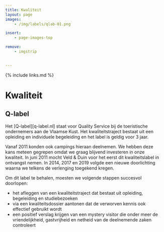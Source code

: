 ```yaml
---
title: Kwaliteit
layout: page
images: 
    - /img/labels/qlab-01.png

insert:
    - page-images-top

remove:
    - imgstrip
    

---
```



{% include links.md %}

# Kwaliteit

## Q-label

Het [Q-label][q-label.nl] staat voor Quality Service bij de toeristische ondernemers aan de Vlaamse Kust.  Het kwaliteitstraject bestaat uit een opleiding en individuele begeleiding en het label is geldig voor 3 jaar.

Vanaf 2011 konden ook campings hieraan deelnemen. We hebben deze kans meteen gegrepen omdat we graag blijvend investeren in onze kwaliteit. In juni 2011 mocht Veld & Duin voor het eerst dit kwaliteitslabel in ontvangst nemen. In 2014, 2017 en 2019 volgde een nieuwe doorlichting waarna we telkens de verlenging toegekend kregen.  

Om dit label te behalen, moesten we volgende stappen succesvol doorlopen:

- het afleggen van een kwaliteitstraject dat bestaat uit opleiding, begeleiding en studiebezoeken
- via een kwaliteitsdossier aantonen dat de verworven kennis ook effectief gebruikt wordt
- een positief verslag krijgen van een mystery visitor die onder meer de vriendelijkheid, gastvrijheid en netheid van de deelnemende zaken controleert 

